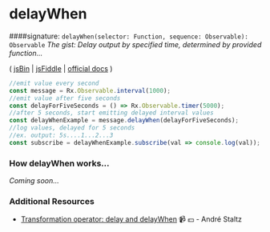 # delayWhen
####signature: `delayWhen(selector: Function, sequence: Observable): Observable`
*The gist: Delay output by specified time, determined by provided function...*

( [jsBin](http://jsbin.com/topohekuje/edit?js,console) | [jsFiddle](https://jsfiddle.net/btroncone/b057mxkL/) | [official docs](http://reactivex.io/rxjs/class/es6/Observable.js~Observable.html#instance-method-delayWhen) )

```js
//emit value every second
const message = Rx.Observable.interval(1000);
//emit value after five seconds
const delayForFiveSeconds = () => Rx.Observable.timer(5000);
//after 5 seconds, start emitting delayed interval values
const delayWhenExample = message.delayWhen(delayForFiveSeconds);
//log values, delayed for 5 seconds
//ex. output: 5s....1...2...3
const subscribe = delayWhenExample.subscribe(val => console.log(val));
```

### How delayWhen works...
*Coming soon...*


### Additional Resources
* [Transformation operator: delay and delayWhen](https://egghead.io/lessons/rxjs-transformation-operators-delay-and-delaywhen?course=rxjs-beyond-the-basics-operators-in-depth) :video_camera: :dollar: - André Staltz
